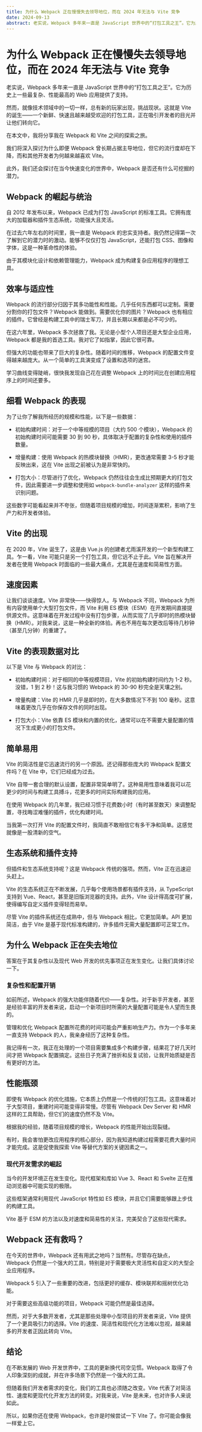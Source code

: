 ```yaml
---
title: 为什么 Webpack 正在慢慢失去领导地位，而在 2024 年无法与 Vite 竞争
date: 2024-09-13
abstract: 老实说，Webpack 多年来一直是 JavaScript 世界中的“打包工具之王”。它为历史上一些最复杂、性能最高的 Web 应用提供了支持。
---
```


# 为什么 Webpack 正在慢慢失去领导地位，而在 2024 年无法与 Vite 竞争

老实说，Webpack 多年来一直是 JavaScript 世界中的“打包工具之王”。它为历史上一些最复杂、性能最高的 Web 应用提供了支持。

然而，就像技术领域中的一切一样，总有新的玩家出现，挑战现状。这就是 Vite 的诞生——一个新鲜、快速且越来越受欢迎的打包工具，正在吸引开发者的目光并让他们转向它。

在本文中，我将分享我在 Webpack 和 Vite 之间的探索之旅。

我们将深入探讨为什么即便 Webpack 曾长期占据主导地位，但它的流行度却在下降，而和其他开发者为何越来越喜欢 Vite。

此外，我们还会探讨在当今快速变化的世界中，Webpack 是否还有什么可挖掘的潜力。

## Webpack 的崛起与统治

自 2012 年发布以来，Webpack 已成为打包 JavaScript 的标准工具。它拥有庞大的加载器和插件生态系统，功能强大且灵活。

在过去六年左右的时间里，我一直是 Webpack 的忠实支持者。我仍然记得第一次了解到它的潜力时的激动。能够不仅仅打包 JavaScript，还能打包 CSS、图像和字体，这是一种革命性的体验。

由于其模块化设计和依赖管理能力，Webpack 成为构建复杂应用程序的理想工具。

## 效率与适应性

Webpack 的流行部分归因于其多功能性和性能。几乎任何东西都可以定制。需要分割你的打包文件？Webpack 能做到。需要优化你的图片？Webpack 也有相应的插件。它曾经是构建工具中的瑞士军刀，并且长期以来都是必不可少的。

在这六年里，Webpack 多次拯救了我。无论是小型个人项目还是大型企业应用，Webpack 都是我的首选工具。我对它了如指掌，因此它很可靠。

但强大的功能也带来了巨大的复杂性。随着时间的推移，Webpack 的配置文件变得越来越庞大。从一个简单的工具演变成了设置和选项的迷宫。

学习曲线变得陡峭，很快我发现自己花在调整 Webpack 上的时间比在创建应用程序上的时间还要多。

## 细看 Webpack 的表现

为了让你了解我所经历的规模和性能，以下是一些数据：

- 初始构建时间：对于一个中等规模的项目（大约 500 个模块），Webpack 的初始构建时间可能需要 30 到 90 秒，具体取决于配置的复杂性和使用的插件数量。

- 增量构建：使用 Webpack 的热模块替换（HMR），更改通常需要 3-5 秒才能反映出来，这在 Vite 出现之前被认为是非常快的。

- 打包大小：尽管进行了优化，Webpack 仍然往往会生成比预期更大的打包文件，因此需要进一步调整和使用如 `webpack-bundle-analyzer` 这样的插件来识别问题。

这些数字可能看起来并不夸张，但随着项目规模的增加，时间逐渐累积，影响了生产力和开发者体验。

## Vite 的出现

在 2020 年，Vite 诞生了，这是由 Vue.js 的创建者尤雨溪开发的一个新型构建工具。乍一看，Vite 可能只是另一个打包工具，但它远不止于此。Vite 旨在解决开发者在使用 Webpack 时面临的一些最大痛点，尤其是在速度和简易性方面。

## 速度因素

让我们谈谈速度。Vite 非常快——快得惊人。与 Webpack 不同，Webpack 为所有内容使用单个大型打包文件，而 Vite 利用 ES 模块（ESM）在开发期间直接提供源文件。这意味着在开发过程中没有打包步骤，从而实现了几乎即时的热模块替换（HMR）。对我来说，这是一种全新的体验。再也不用在每次更改后等待几秒钟（甚至几分钟）的重建了。

## Vite 的表现数据对比

以下是 Vite 与 Webpack 的对比：

- 初始构建时间：对于相同的中等规模项目，Vite 的初始构建时间约为 1-2 秒。没错，1 到 2 秒！这与我习惯的 Webpack 的 30-90 秒完全是天壤之别。

- 增量构建：Vite 的 HMR 几乎是即时的，在大多数情况下不到 100 毫秒。这意味着更改几乎在你保存文件的同时出现。

- 打包大小：Vite 依靠 ES 模块和内置的优化，通常可以在不需要大量配置的情况下生成更小的打包文件。

## 简单易用

Vite 的简洁性是它迅速流行的另一个原因。还记得那些庞大的 Webpack 配置文件吗？在 Vite 中，它们已经成为过去。

Vite 自带一套合理的默认设置，配置非常简单明了。这种易用性意味着我可以花更少的时间与构建工具搏斗，花更多的时间实际构建我的应用。

在使用 Webpack 的几年里，我已经习惯于花费数小时（有时甚至数天）来调整配置，寻找晦涩难懂的插件，优化构建时间。

当我第一次打开 Vite 的配置文件时，我简直不敢相信它有多干净和简单。这感觉就像是一股清新的空气。

## 生态系统和插件支持

但插件和生态系统支持呢？这是 Webpack 传统的强项。然而，Vite 正在迅速迎头赶上。

Vite 的生态系统正在不断发展，几乎每个使用场景都有插件支持，从 TypeScript 支持到 Vue、React，甚至是旧版浏览器的支持。此外，Vite 设计得高度可扩展，使得编写自定义插件变得轻而易举。

尽管 Vite 的插件系统还在成熟中，但与 Webpack 相比，它更加简单。API 更加简洁，由于 Vite 是基于现代标准构建的，许多插件无需大量配置即可正常工作。

## 为什么 Webpack 正在失去地位

答案在于其复杂性以及现代 Web 开发的优先事项正在发生变化。让我们具体讨论一下。

### 复杂性和配置开销

如前所述，Webpack 的强大功能伴随着代价——复杂性。对于新手开发者，甚至是经验丰富的开发者来说，启动一个新项目时所需的大量配置可能是令人望而生畏的。

管理和优化 Webpack 配置所花费的时间可能会严重影响生产力。作为一个多年来一直支持 Webpack 的人，我亲身经历了这种复杂性。

我记得有一次，我正在处理的一个项目需要集成多个构建步骤，结果花了好几天时间才把 Webpack 配置搞定。这些日子充满了挫折和反复试验，让我开始质疑是否有更好的方法。

## 性能瓶颈

即使有 Webpack 的优化措施，它本质上仍然是一个传统的打包工具。这意味着对于大型项目，重建时间可能变得非常慢。尽管有 Webpack Dev Server 和 HMR 这样的工具帮助，但它们的速度仍然不及 Vite。

根据我的经验，随着项目规模的增长，Webpack 的性能开始出现裂缝。

有时，我会害怕更改应用程序的核心部分，因为我知道构建过程需要花费大量时间才能完成。这是促使我探索 Vite 等替代方案的关键因素之一。

### 现代开发需求的崛起

当今的开发环境正在发生变化。现代框架和库如 Vue 3、React 和 Svelte 正在推动浏览器中可能实现的极限。

这些框架通常利用现代 JavaScript 特性如 ES 模块，并且它们需要能够跟上步伐的构建工具。

Vite 基于 ESM 的方法以及对速度和简易性的关注，完美契合了这些现代需求。

## Webpack 还有救吗？

在今天的世界中，Webpack 还有用武之地吗？当然有。尽管存在缺点，Webpack 仍然是一个强大的工具，特别是对于需要极大灵活性和自定义的大型企业应用程序。

Webpack 5 引入了一些重要的改进，包括更好的缓存、模块联邦和摇树优化功能。

对于需要这些高级功能的项目，Webpack 可能仍然是最佳选择。

然而，对于大多数开发者，尤其是那些处理中小型项目的开发者来说，Vite 提供了一个更具吸引力的选择。Vite 的速度、简洁性和现代化方法难以忽视，越来越多的开发者正因此转向 Vite。

## 结论

在不断发展的 Web 开发世界中，工具的更新换代司空见惯。Webpack 取得了令人印象深刻的成就，并在许多场景下仍然是一个强大的工具。

但随着我们开发者需求的变化，我们的工具也必须随之改变。Vite 代表了对简洁性、速度和更现代化开发方法的转变。对我来说，Vite 是未来，也对许多人来说如此。

所以，如果你还在使用 Webpack，也许是时候尝试一下 Vite 了。你可能会像我一样爱上它。
